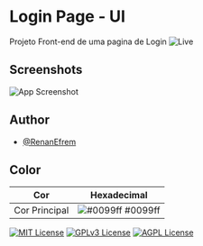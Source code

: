 # Login Page - UI

Projeto Front-end de uma pagina de Login
![Live](https://renanefrem.github.io/Login-PageUI/)

## Screenshots

![App Screenshot](https://i.imgur.com/vLKg4Ca.jpg)


## Author

- [@RenanEfrem](https://www.github.com/renanefrem)

## Color 

| Cor               | Hexadecimal                                                |
| ----------------- | ---------------------------------------------------------------- |
| Cor Principal       | ![#0099ff](https://via.placeholder.com/10/0099ff?text=+) #0099ff |




[![MIT License](https://img.shields.io/badge/License-MIT-green.svg)](https://choosealicense.com/licenses/mit/)
[![GPLv3 License](https://img.shields.io/badge/License-GPL%20v3-yellow.svg)](https://opensource.org/licenses/)
[![AGPL License](https://img.shields.io/badge/license-AGPL-blue.svg)](http://www.gnu.org/licenses/agpl-3.0)
